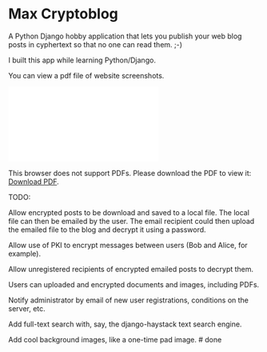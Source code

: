 # Max Cryptoblog

A Python Django hobby application that lets you publish your web blog posts in cyphertext so that no one can read them. ;-)

I built this app while learning Python/Django.

You can view a pdf file of website screenshots.

<object data="max_cryptoblog_screenshots 6 pages ocr.pdf" type="application/pdf" width="700px" height="700px">
    <embed src="max_cryptoblog_screenshots 6 pages ocr.pdf">
        <p>This browser does not support PDFs. Please download the PDF to view it: <a href="max_cryptoblog_screenshots 6 pages ocr.pdf">Download PDF</a>.</p>
    </embed>
</object>


TODO:

Allow encrypted posts to be download and saved to a local file.  The local file can then be emailed by the user.  The email recipient could then upload the emailed file to the blog and decrypt it using a password.

Allow use of PKI to encrypt messages between users (Bob and Alice, for example).

Allow unregistered recipients of encrypted emailed posts to decrypt them.

Users can uploaded and encrypted documents and images, including PDFs.

Notify administrator by email of new user registrations, conditions on the server, etc.

Add full-text search with, say, the django-haystack text search engine.

Add cool background images, like a one-time pad image. # done
